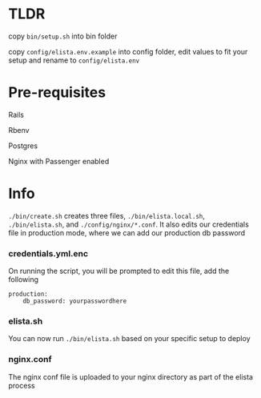 # TLDR

copy `bin/setup.sh` into bin folder

copy `config/elista.env.example` into config folder, edit values to fit your setup and rename to `config/elista.env`

# Pre-requisites

Rails

Rbenv

Postgres

Nginx with Passenger enabled

# Info

`./bin/create.sh` creates three files, `./bin/elista.local.sh`, `./bin/elista.sh`, and `./config/nginx/*.conf`. It also edits our credentials file in production mode, where we can add our production db password

### credentials.yml.enc

On running the script, you will be prompted to edit this file, add the following

```
production:
    db_password: yourpasswordhere
```

### elista.sh

You can now run `./bin/elista.sh` based on your specific setup to deploy

### nginx.conf

The nginx conf file is uploaded to your nginx directory as part of the elista process


